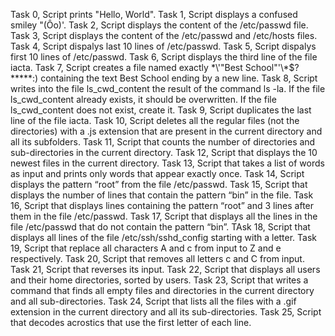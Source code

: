 Task 0, Script prints "Hello, World".
Task 1, Script displays a confused smiley "(Ôo)'.
Task 2, Script displays the content of the /etc/passwd file.
Task 3, Script displays the content of the /etc/passwd and /etc/hosts files.
Task 4, Script dispalys last 10 lines of /etc/passwd.
Task 5, Script dispalys first 10 lines of /etc/passwd.
Task 6, Script displays the third line of the file iacta.
Task 7, Script creates a file named exactly \*\\'"Best School"\'\\*$\?\*\*\*\*\*:) containing the text Best School ending by a new line.
Task 8, Script  writes into the file ls_cwd_content the result of the command ls -la. If the file ls_cwd_content already exists, it should be overwritten. If the file ls_cwd_content does not exist, create it.
Task 9, Script duplicates the last line of the file iacta.
Task 10, Script deletes all the regular files (not the directories) with a .js extension that are present in the current directory and all its subfolders.
Task 11, Script that counts the number of directories and sub-directories in the current directory.
Task 12, Script that displays the 10 newest files in the current directory.
Task 13, Script that takes a list of words as input and prints only words that appear exactly once.
Task 14, Script displays the pattern “root” from the file /etc/passwd.
Task 15, Script that displays  the number of lines that contain the pattern “bin” in the file.
Task 16, Script that displays lines containing the pattern “root” and 3 lines after them in the file /etc/passwd.
Task 17, Script that displays all the lines in the file /etc/passwd that do not contain the pattern “bin”.
TAsk 18, Script that displays all lines of the file /etc/ssh/sshd_config starting with a letter.
Task 19, Script that replace all characters A and c from input to Z and e respectively.
Task 20, Script that removes all letters c and C from input.
Task 21, Script that reverses its input.
Task 22, Script that displays all users and their home directories, sorted by users.
Task 23, Script that writes a command that finds all empty files and directories in the current directory and all sub-directories.
Task 24, Script that  lists all the files with a .gif extension in the current directory and all its sub-directories.
Task 25, Script that decodes acrostics that use the first letter of each line.
